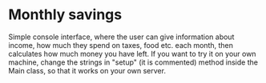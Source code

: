 # Monthly savings

Simple console interface, where the user can give information about income, how much they spend on taxes, food etc. each month, then calculates how much money you have left. If you want to try it on your own machine, change the strings in "setup" (it is commented) method inside the Main class, so that it works on your own server.

